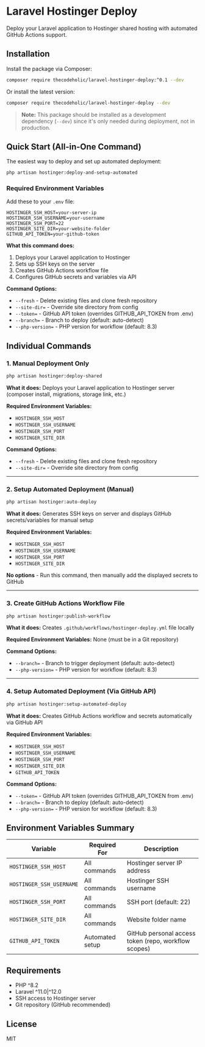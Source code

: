 # Laravel Hostinger Deploy

Deploy your Laravel application to Hostinger shared hosting with automated GitHub Actions support.

## Installation

Install the package via Composer:

```bash
composer require thecodeholic/laravel-hostinger-deploy:^0.1 --dev
```

Or install the latest version:

```bash
composer require thecodeholic/laravel-hostinger-deploy --dev
```

> **Note:** This package should be installed as a development dependency (`--dev`) since it's only needed during deployment, not in production.

## Quick Start (All-in-One Command)

The easiest way to deploy and set up automated deployment:

```bash
php artisan hostinger:deploy-and-setup-automated
```

### Required Environment Variables

Add these to your `.env` file:

```env
HOSTINGER_SSH_HOST=your-server-ip
HOSTINGER_SSH_USERNAME=your-username
HOSTINGER_SSH_PORT=22
HOSTINGER_SITE_DIR=your-website-folder
GITHUB_API_TOKEN=your-github-token
```

**What this command does:**
1. Deploys your Laravel application to Hostinger
2. Sets up SSH keys on the server
3. Creates GitHub Actions workflow file
4. Configures GitHub secrets and variables via API

**Command Options:**
- `--fresh` - Delete existing files and clone fresh repository
- `--site-dir=` - Override site directory from config
- `--token=` - GitHub API token (overrides GITHUB_API_TOKEN from .env)
- `--branch=` - Branch to deploy (default: auto-detect)
- `--php-version=` - PHP version for workflow (default: 8.3)

## Individual Commands

### 1. Manual Deployment Only

```bash
php artisan hostinger:deploy-shared
```

**What it does:** Deploys your Laravel application to Hostinger server (composer install, migrations, storage link, etc.)

**Required Environment Variables:**
- `HOSTINGER_SSH_HOST`
- `HOSTINGER_SSH_USERNAME`
- `HOSTINGER_SSH_PORT`
- `HOSTINGER_SITE_DIR`

**Command Options:**
- `--fresh` - Delete existing files and clone fresh repository
- `--site-dir=` - Override site directory from config

---

### 2. Setup Automated Deployment (Manual)

```bash
php artisan hostinger:auto-deploy
```

**What it does:** Generates SSH keys on server and displays GitHub secrets/variables for manual setup

**Required Environment Variables:**
- `HOSTINGER_SSH_HOST`
- `HOSTINGER_SSH_USERNAME`
- `HOSTINGER_SSH_PORT`
- `HOSTINGER_SITE_DIR`

**No options** - Run this command, then manually add the displayed secrets to GitHub

---

### 3. Create GitHub Actions Workflow File

```bash
php artisan hostinger:publish-workflow
```

**What it does:** Creates `.github/workflows/hostinger-deploy.yml` file locally

**Required Environment Variables:** None (must be in a Git repository)

**Command Options:**
- `--branch=` - Branch to trigger deployment (default: auto-detect)
- `--php-version=` - PHP version for workflow (default: 8.3)

---

### 4. Setup Automated Deployment (Via GitHub API)

```bash
php artisan hostinger:setup-automated-deploy
```

**What it does:** Creates GitHub Actions workflow and secrets automatically via GitHub API

**Required Environment Variables:**
- `HOSTINGER_SSH_HOST`
- `HOSTINGER_SSH_USERNAME`
- `HOSTINGER_SSH_PORT`
- `HOSTINGER_SITE_DIR`
- `GITHUB_API_TOKEN`

**Command Options:**
- `--token=` - GitHub API token (overrides GITHUB_API_TOKEN from .env)
- `--branch=` - Branch to deploy (default: auto-detect)
- `--php-version=` - PHP version for workflow (default: 8.3)

## Environment Variables Summary

| Variable | Required For | Description |
|----------|--------------|-------------|
| `HOSTINGER_SSH_HOST` | All commands | Hostinger server IP address |
| `HOSTINGER_SSH_USERNAME` | All commands | Hostinger SSH username |
| `HOSTINGER_SSH_PORT` | All commands | SSH port (default: 22) |
| `HOSTINGER_SITE_DIR` | All commands | Website folder name |
| `GITHUB_API_TOKEN` | Automated setup | GitHub personal access token (repo, workflow scopes) |

## Requirements

- PHP ^8.2
- Laravel ^11.0|^12.0
- SSH access to Hostinger server
- Git repository (GitHub recommended)

## License

MIT
